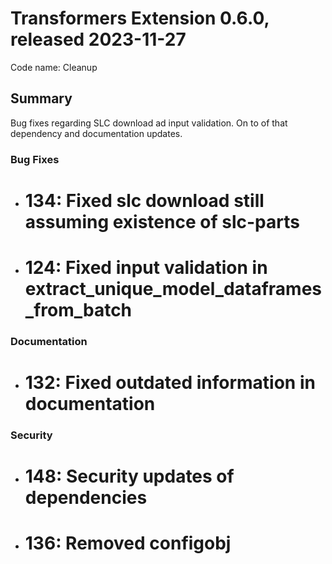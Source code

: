 # Transformers Extension 0.6.0, released 2023-11-27

Code name: Cleanup


## Summary

Bug fixes regarding SLC download ad input validation. On to of that dependency and documentation updates.


### Bug Fixes

 - # 134: Fixed slc download still assuming existence of slc-parts
 - # 124: Fixed input validation in extract_unique_model_dataframes_from_batch
 

### Documentation

 - # 132: Fixed outdated information in documentation

### Security
 - # 148: Security updates of dependencies
 - # 136: Removed configobj

  